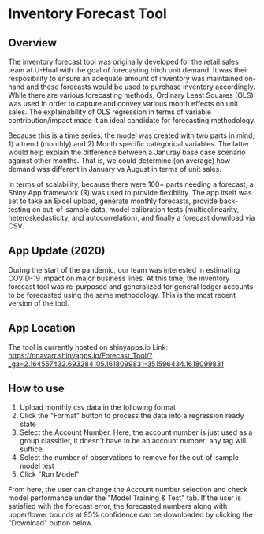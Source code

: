 # Inventory Forecast Tool 

## Overview
The inventory forecast tool was originally developed for the retail sales team at U-Hual with the goal of forecasting hitch unit demand. It was their resposibility to ensure an adequate amount of inventory was maintained on-hand and these forecasts would be used to purchase inventory accordingly. While there are various forecasting methods, Ordinary Least Squares (OLS) was used in order to capture and convey various month effects on unit sales. The explainability of OLS regression in terms of variable contribution/impact made it an ideal candidate for forecasting methodology. 

Because this is a time series, the model was created with two parts in mind; 1) a trend (monthly) and 2) Month specific categorical variables. The latter would help explain the difference between a Januray base case scenario against other months. That is, we could determine (on average) how demand was different in January vs August in terms of unit sales. 

In terms of scalability, because there were 100+ parts needing a forecast, a Shiny App framework (R) was used to provide flexibility. The app itself was set to take an Excel upload, generate monthly forecasts, provide back-testing on out-of-sample data, model calibration tests (multicolinearity, heteroskedasticity, and autocorrelation), and finally a forecast download via CSV. 

## App Update (2020)
During the start of the pandemic, our team was interested in estimating COVID-19 impact on major business lines. At this time, the inventory forecast tool was re-purposed and generalized for general ledger accounts to be forecasted using the same methodology. This is the most recent version of the tool.

## App Location 
The tool is currently hosted on shinyapps.io
Link: https://nnavarr.shinyapps.io/Forecast_Tool/?_ga=2.164557432.693284105.1618099831-351596434.1618099831

## How to use
1. Upload monthly csv data in the following format <Insert picture of format>
2. Click the "Format" button to process the data into a regression ready state
3. Select the Account Number. Here, the account number is just used as a group classifier, it doesn't have to be an account number; any tag will suffice. 
4. Select the number of observations to remove for the out-of-sample model test
5. Click "Run Model"

From here, the user can change the Account number selection and check model performance under the "Model Training & Test" tab. If the user is satisfied with the forecast error, the forecasted numbers along with upper/lower bounds at 95% confidence can be downloaded by clicking the "Download" button below. 
